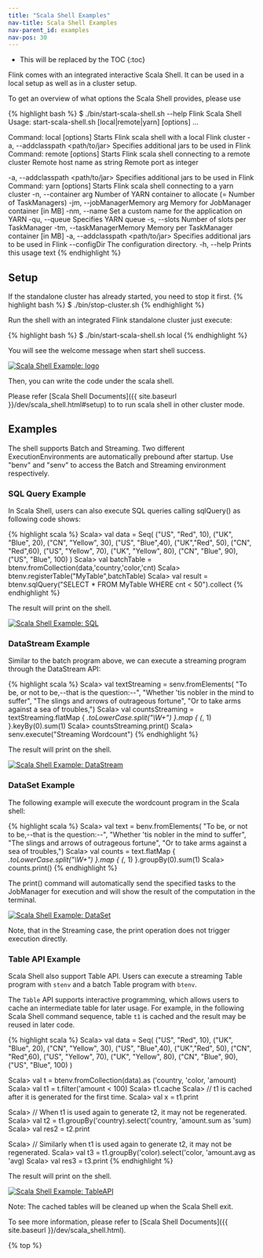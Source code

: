 ```yaml
---
title: "Scala Shell Examples"
nav-title: Scala Shell Examples
nav-parent_id: examples
nav-pos: 30
---
```

<!--
Licensed to the Apache Software Foundation (ASF) under one
or more contributor license agreements.  See the NOTICE file
distributed with this work for additional information
regarding copyright ownership.  The ASF licenses this file
to you under the Apache License, Version 2.0 (the
"License"); you may not use this file except in compliance
with the License.  You may obtain a copy of the License at

  http://www.apache.org/licenses/LICENSE-2.0

Unless required by applicable law or agreed to in writing,
software distributed under the License is distributed on an
"AS IS" BASIS, WITHOUT WARRANTIES OR CONDITIONS OF ANY
KIND, either express or implied.  See the License for the
specific language governing permissions and limitations
under the License.
-->

* This will be replaced by the TOC
{:toc}

Flink comes with an integrated interactive Scala Shell.
It can be used in a local setup as well as in a cluster setup.

To get an overview of what options the Scala Shell provides, please use

{% highlight bash %}
$ ./bin/start-scala-shell.sh --help
 Flink Scala Shell
 Usage: start-scala-shell.sh [local|remote|yarn] [options] <args>...
 
 Command: local [options]
 Starts Flink scala shell with a local Flink cluster
   -a, --addclasspath <path/to/jar>
                            Specifies additional jars to be used in Flink
 Command: remote [options] <host> <port>
 Starts Flink scala shell connecting to a remote cluster
   <host>                   Remote host name as string
   <port>                   Remote port as integer
 
   -a, --addclasspath <path/to/jar>
                            Specifies additional jars to be used in Flink
 Command: yarn [options]
 Starts Flink scala shell connecting to a yarn cluster
   -n, --container arg      Number of YARN container to allocate (= Number of TaskManagers)
   -jm, --jobManagerMemory arg
                            Memory for JobManager container [in MB]
   -nm, --name <value>      Set a custom name for the application on YARN
   -qu, --queue <arg>       Specifies YARN queue
   -s, --slots <arg>        Number of slots per TaskManager
   -tm, --taskManagerMemory <arg>
                            Memory per TaskManager container [in MB]
   -a, --addclasspath <path/to/jar>
                            Specifies additional jars to be used in Flink
   --configDir <value>      The configuration directory.
   -h, --help               Prints this usage text
{% endhighlight %}

## Setup

If the standalone cluster has already started, you need to stop it first.
{% highlight bash %}
$ ./bin/stop-cluster.sh
{% endhighlight %}

Run the shell with an integrated Flink standalone cluster just execute:

{% highlight bash %}
$ ./bin/start-scala-shell.sh local
{% endhighlight %}

You will see the welcome message when start shell success.

<a href="{{ site.baseurl }}/page/img/quickstart-example/quickstart-scala-shell-welcome.png" ><img class="img-responsive" src="{{ site.baseurl }}/page/img/quickstart-example/quickstart-scala-shell-welcome.png" alt="Scala Shell Example: logo"/></a>

Then, you can write the code under the scala shell.

Please refer [Scala Shell Documents]({{ site.baseurl }}/dev/scala_shell.html#setup) to to run scala shell in other cluster mode.

## Examples

The shell supports Batch and Streaming.
Two different ExecutionEnvironments are automatically prebound after startup.
Use "benv" and "senv" to access the Batch and Streaming environment respectively.

### SQL Query Example
In Scala Shell, users can also execute SQL queries calling sqlQuery() as following code shows:

{% highlight scala %}
Scala> val data = Seq(
    ("US", "Red", 10),
    ("UK", "Blue", 20),
    ("CN", "Yellow", 30),
    ("US", "Blue",40),
    ("UK","Red", 50),
    ("CN", "Red",60),
    ("US", "Yellow", 70),
    ("UK", "Yellow", 80),
    ("CN", "Blue", 90),
    ("US", "Blue", 100)
  )
Scala> val batchTable = btenv.fromCollection(data,'country,'color,'cnt)
Scala> btenv.registerTable("MyTable",batchTable)
Scala> val result = btenv.sqlQuery("SELECT * FROM MyTable WHERE cnt < 50").collect
{% endhighlight %}

The result will print on the shell.

<a href="{{ site.baseurl }}/page/img/quickstart-example/quickstart-scala-shell-sql-example-run.png" ><img class="img-responsive" src="{{ site.baseurl }}/page/img/quickstart-example/quickstart-scala-shell-sql-example-run.png" alt="Scala Shell Example: SQL"/></a>

### DataStream Example

Similar to the batch program above, we can execute a streaming program through the DataStream API:

{% highlight scala %}
Scala> val textStreaming = senv.fromElements(
  "To be, or not to be,--that is the question:--",
  "Whether 'tis nobler in the mind to suffer",
  "The slings and arrows of outrageous fortune",
  "Or to take arms against a sea of troubles,")
Scala> val countsStreaming = textStreaming.flatMap { _.toLowerCase.split("\\W+") }.map { (_, 1) }.keyBy(0).sum(1)
Scala> countsStreaming.print()
Scala> senv.execute("Streaming Wordcount")
{% endhighlight %}

The result will print on the shell.

<a href="{{ site.baseurl }}/page/img/quickstart-example/quickstart-scala-shell-datastream-example-run.png" ><img class="img-responsive" src="{{ site.baseurl }}/page/img/quickstart-example/quickstart-scala-shell-datastream-example-run.png" alt="Scala Shell Example: DataStream"/></a>

### DataSet Example

The following example will execute the wordcount program in the Scala shell:

{% highlight scala %}
Scala> val text = benv.fromElements(
  "To be, or not to be,--that is the question:--",
  "Whether 'tis nobler in the mind to suffer",
  "The slings and arrows of outrageous fortune",
  "Or to take arms against a sea of troubles,")
Scala> val counts = text.flatMap { _.toLowerCase.split("\\W+") }.map { (_, 1) }.groupBy(0).sum(1)
Scala> counts.print()
{% endhighlight %}

The print() command will automatically send the specified tasks to the JobManager for execution and will show the result of the computation in the terminal.

<a href="{{ site.baseurl }}/page/img/quickstart-example/quickstart-scala-shell-dataset-example-run.png" ><img class="img-responsive" src="{{ site.baseurl }}/page/img/quickstart-example/quickstart-scala-shell-dataset-example-run.png" alt="Scala Shell Example: DataSet"/></a>

Note, that in the Streaming case, the print operation does not trigger execution directly.

### Table API Example

Scala Shell also support Table API. Users can execute a streaming Table program with `stenv` and 
a batch Table program with `btenv`. 

The `Table` API supports interactive programming, which allows users to cache an intermediate 
table for later usage. For example, in the following Scala Shell command sequence, table `t1` 
is cached and the result may be reused in later code.

{% highlight scala %}
Scala> val data = Seq(
    ("US", "Red", 10),
    ("UK", "Blue", 20),
    ("CN", "Yellow", 30),
    ("US", "Blue",40),
    ("UK","Red", 50),
    ("CN", "Red",60),
    ("US", "Yellow", 70),
    ("UK", "Yellow", 80),
    ("CN", "Blue", 90),
    ("US", "Blue", 100)
  )

Scala> val t = btenv.fromCollection(data).as ('country, 'color, 'amount)
Scala> val t1 = t.filter('amount < 100)
Scala> t1.cache
Scala> // t1 is cached after it is generated for the first time.
Scala> val x = t1.print

Scala> // When t1 is used again to generate t2, it may not be regenerated.
Scala> val t2 = t1.groupBy('country).select('country, 'amount.sum as 'sum)
Scala> val res2 = t2.print

Scala> // Similarly when t1 is used again to generate t2, it may not be regenerated.
Scala> val t3 = t1.groupBy('color).select('color, 'amount.avg as 'avg)
Scala> val res3 = t3.print
{% endhighlight %}

The result will print on the shell.

<a href="{{ site.baseurl }}/page/img/quickstart-example/quickstart-scala-shell-tableapi-example-run.png" ><img class="img-responsive" src="{{ site.baseurl }}/page/img/quickstart-example/quickstart-scala-shell-tableapi-example-run.png" alt="Scala Shell Example: TableAPI"/></a>

Note: The cached tables will be cleaned up when the Scala Shell exit.

To see more information, please refer to [Scala Shell Documents]({{ site.baseurl }}/dev/scala_shell.html).

{% top %}
